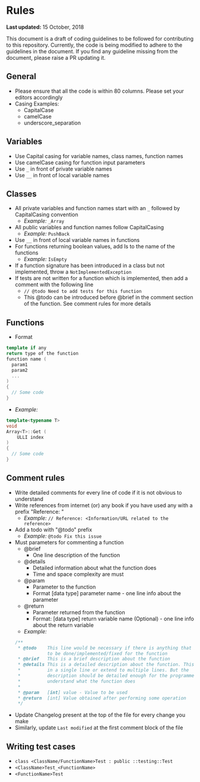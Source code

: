 # Rules

**Last updated:** 15 October, 2018

This document is a draft of coding guidelines to be followed for contributing
to this repository. Currently, the code is being modified to adhere to the
guidelines in the document. If you find any guideline missing from the document,
please raise a PR updating it.

## General

- Please ensure that all the code is within 80 columns. Please set your editors
  accordingly
- Casing Examples:
    - CapitalCase
    - camelCase
    - underscore_separation

## Variables

- Use Capital casing for variable names, class names, function names
- Use camelCase casing for function input parameters
- Use ```_``` in front of private variable names
- Use ```__``` in front of local variable names

## Classes

- All private variables and function names start with an ```_``` followed by
  CapitalCasing convention
    - *Example:* ```_Array```
- All public variables and function names follow CapitalCasing
    - *Example:* ```PushBack```
- Use ```__``` in front of local variable names in functions
- For functions returning boolean values, add Is to the name of the functions
    - *Example:* ```IsEmpty```
- If a function signature has been introduced in a class but not implemented,
  throw a ```NotImplementedException```
- If tests are not written for a function which is implemented, then add a
  comment with the following line
    - ```// @todo Need to add tests for this function```
    - This @todo can be introduced before @brief in the comment section of the
      function. See comment rules for more details

## Functions

- Format
```cpp
template if any
return type of the function
function name (
  param1
  param2
  ...
)
{
  // Some code
}
```
- *Example:*
```cpp
template<typename T>
void
Array<T>::Get (
    ULLI index
)
{
  // Some code
}
```

## Comment rules

- Write detailed comments for every line of code if it is not obvious to
  understand
- Write references from internet (or) any book if you have used any with a
  prefix "Reference: "
    - *Example:* ```// Reference: <Information/URL related to the reference>```
- Add a todo with "@todo" prefix
    - *Example:* ```@todo Fix this issue```
- Must parameters for commenting a function
    - @brief
        - One line description of the function
    - @details
        - Detailed information about what the function does
        - Time and space complexity are must
    - @param
        - Parameter to the function
        - Format [data type] parameter name - one line info about the parameter
    - @return
        - Parameter returned from the function
        - Format: [data type] return variable name (Optional) - one line info
          about the return variable
    - *Example:*
    ```cpp
    /**
     * @todo    This line would be necessary if there is anything that is left
                to be done/implemented/fixed for the function
     * @brief   This is a brief description about the function
     * @details This is a detailed description about the function. This can be
     *          in a single line or extend to multiple lines. But the
     *          description should be detailed enough for the programmers to
     *          understand what the function does
     *
     * @param   [int] value - Value to be used
     * @return  [int] Value obtained after performing some operation
     */
    ```
- Update Changelog present at the top of the file for every change you make
- Similarly, update ```Last modified``` at the first comment block of the file

## Writing test cases

- ```class <ClassName/FunctionName>Test : public ::testing::Test```
- ```<ClassName>Test_<FunctionName>```
- ```<FunctionName>Test```